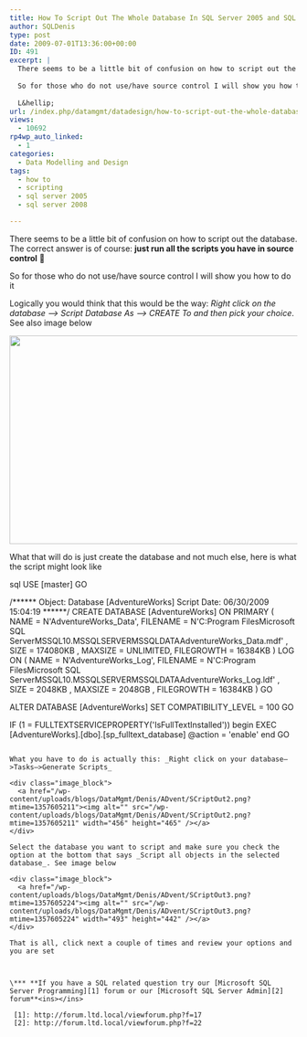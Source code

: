 ```yaml
---
title: How To Script Out The Whole Database In SQL Server 2005 and SQL Server 2008
author: SQLDenis
type: post
date: 2009-07-01T13:36:00+00:00
ID: 491
excerpt: |
  There seems to be a little bit of confusion on how to script out the database. The correct answer is of course: just run all the scripts you have in source control  :-)
  
  So for those who do not use/have source control I will show you how to do it
  
  L&hellip;
url: /index.php/datamgmt/datadesign/how-to-script-out-the-whole-database-in-2008/
views:
  - 10692
rp4wp_auto_linked:
  - 1
categories:
  - Data Modelling and Design
tags:
  - how to
  - scripting
  - sql server 2005
  - sql server 2008

---
```

There seems to be a little bit of confusion on how to script out the database. The correct answer is of course: **just run all the scripts you have in source control** 🙂

So for those who do not use/have source control I will show you how to do it

Logically you would think that this would be the way: _Right click on the database –> Script Database As –> CREATE To and then pick your choice_. See also image below



<div class="image_block">
  <a href="/wp-content/uploads/blogs/DataMgmt/Denis/ADvent/SCriptOut1.png?mtime=1357605198"><img alt="" src="/wp-content/uploads/blogs/DataMgmt/Denis/ADvent/SCriptOut1.png?mtime=1357605198" width="614" height="365" /></a>
</div>

What that will do is just create the database and not much else, here is what the script might look like

sql
USE [master]
GO

/****** Object:  Database [AdventureWorks]    Script Date: 06/30/2009 15:04:19 ******/
CREATE DATABASE [AdventureWorks] ON  PRIMARY 
( NAME = N'AdventureWorks_Data', FILENAME = N'C:Program FilesMicrosoft SQL ServerMSSQL10.MSSQLSERVERMSSQLDATAAdventureWorks_Data.mdf' , SIZE = 174080KB , MAXSIZE = UNLIMITED, FILEGROWTH = 16384KB )
 LOG ON 
( NAME = N'AdventureWorks_Log', FILENAME = N'C:Program FilesMicrosoft SQL ServerMSSQL10.MSSQLSERVERMSSQLDATAAdventureWorks_Log.ldf' , SIZE = 2048KB , MAXSIZE = 2048GB , FILEGROWTH = 16384KB )
GO

ALTER DATABASE [AdventureWorks] SET COMPATIBILITY_LEVEL = 100
GO

IF (1 = FULLTEXTSERVICEPROPERTY('IsFullTextInstalled'))
begin
EXEC [AdventureWorks].[dbo].[sp_fulltext_database] @action = 'enable'
end
GO
```

What you have to do is actually this: _Right click on your database–>Tasks–>Generate Scripts_

<div class="image_block">
  <a href="/wp-content/uploads/blogs/DataMgmt/Denis/ADvent/SCriptOut2.png?mtime=1357605211"><img alt="" src="/wp-content/uploads/blogs/DataMgmt/Denis/ADvent/SCriptOut2.png?mtime=1357605211" width="456" height="465" /></a>
</div>

Select the database you want to script and make sure you check the option at the bottom that says _Script all objects in the selected database_. See image below

<div class="image_block">
  <a href="/wp-content/uploads/blogs/DataMgmt/Denis/ADvent/SCriptOut3.png?mtime=1357605224"><img alt="" src="/wp-content/uploads/blogs/DataMgmt/Denis/ADvent/SCriptOut3.png?mtime=1357605224" width="493" height="442" /></a>
</div>

That is all, click next a couple of times and review your options and you are set



\*** **If you have a SQL related question try our [Microsoft SQL Server Programming][1] forum or our [Microsoft SQL Server Admin][2] forum**<ins></ins>

 [1]: http://forum.ltd.local/viewforum.php?f=17
 [2]: http://forum.ltd.local/viewforum.php?f=22